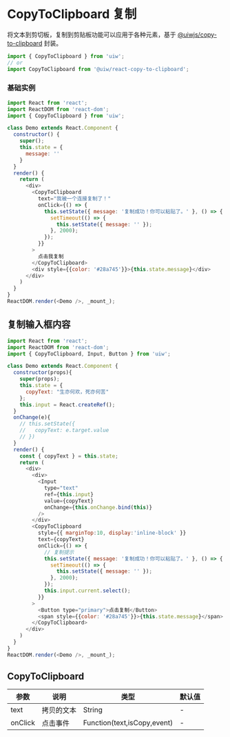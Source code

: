 CopyToClipboard 复制
===

将文本到剪切板，复制到剪贴板功能可以应用于各种元素，基于 [@uiwjs/copy-to-clipboard](https://github.com/uiwjs/copy-to-clipboard) 封装。

```jsx
import { CopyToClipboard } from 'uiw';
// or
import CopyToClipboard from '@uiw/react-copy-to-clipboard';
```

### 基础实例

<!--DemoStart,bgWhite,codePen,codeSandbox-->
```js
import React from 'react';
import ReactDOM from 'react-dom';
import { CopyToClipboard } from 'uiw';

class Demo extends React.Component {
  constructor() {
    super();
    this.state = {
      message: ''
    }
  }
  render() {
    return (
      <div>
        <CopyToClipboard
          text="我被一个连接复制了！"
          onClick={() => {
            this.setState({ message: '复制成功！你可以粘贴了。' }, () => {
              setTimeout(() => {
                this.setState({ message: '' });
              }, 2000);
            });
          }}
        >
          点击我复制
        </CopyToClipboard>
        <div style={{color: '#28a745'}}>{this.state.message}</div>
      </div>
    )
  }
}
ReactDOM.render(<Demo />, _mount_);
```
<!--End-->

## 复制输入框内容

<!--DemoStart,bgWhite,codePen,codeSandbox-->
```js
import React from 'react';
import ReactDOM from 'react-dom';
import { CopyToClipboard, Input, Button } from 'uiw';

class Demo extends React.Component {
  constructor(props){
    super(props);
    this.state = {
      copyText: "生亦何欢，死亦何苦"
    };
    this.input = React.createRef();
  }
  onChange(e){
    // this.setState({
    //   copyText: e.target.value
    // })
  }
  render() {
    const { copyText } = this.state;
    return (
      <div>
        <div>
          <Input
            type="text"
            ref={this.input}
            value={copyText}
            onChange={this.onChange.bind(this)}
          />
        </div>
        <CopyToClipboard 
          style={{ marginTop:10, display:'inline-block' }} 
          text={copyText}
          onClick={() => {
            // 复制提示
            this.setState({ message: '复制成功！你可以粘贴了。' }, () => {
              setTimeout(() => {
                this.setState({ message: '' });
              }, 2000);
            });
            this.input.current.select();
          }}
        >
          <Button type="primary">点击复制</Button>
          <span style={{color: '#28a745'}}>{this.state.message}</span>
        </CopyToClipboard>
      </div>
    )
  }
}
ReactDOM.render(<Demo />, _mount_);
```
<!--End-->

## CopyToClipboard

| 参数 | 说明 | 类型 | 默认值 |
|--------- |-------- |--------- |-------- |
| text | 拷贝的文本 | String | - |
| onClick | 点击事件 | Function(text,isCopy,event) | - |

